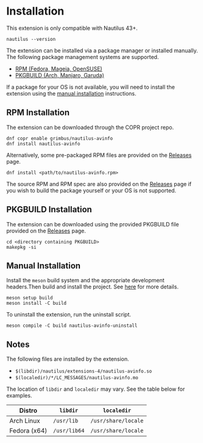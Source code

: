 # Installation

This extension is only compatible with Nautilus 43+.

```
nautilus --version
```

The extension can be installed via a package manager or installed manually. The following package management systems are supported.

- [RPM (Fedora, Mageia, OpenSUSE)](#rpm-installation)
- [PKGBUILD (Arch, Manjaro, Garuda)](#pkgbuild-installation)

If a package for your OS is not available, you will need to install the extension using the [manual installation](#manual-installation) instructions.

## RPM Installation

The extension can be downloaded through the COPR project repo.

```
dnf copr enable grimbus/nautilus-avinfo
dnf install nautilus-avinfo
```

Alternatively, some pre-packaged RPM files are provided on the [Releases](https://github.com/ezhai/nautilus-avinfo/releases) page.

```
dnf install <path/to/nautilus-avinfo.rpm>
```

The source RPM and RPM spec are also provided on the [Releases](https://github.com/ezhai/nautilus-avinfo/releases) page if you wish to build the package yourself or your OS is not supported.

## PKGBUILD Installation

The extension can be downloaded using the provided PKGBUILD file provided on the [Releases](https://github.com/ezhai/nautilus-avinfo/releases) page.

```
cd <directory containing PKGBUILD>
makepkg -si
```

## Manual Installation

Install the `meson` build system and the appropriate development headers.Then build and install the project. See [here](../reference/getting-started.md) for more details.

```
meson setup build
meson install -C build
```

To uninstall the extension, run the uninstall script.

```
meson compile -C build nautilus-avinfo-uninstall
```

## Notes

The following files are installed by the extension.

- `$(libdir)/nautilus/extensions-4/nautilus-avinfo.so`
- `$(localedir)/*/LC_MESSAGES/nautilus-avinfo.mo`

The location of `libdir` and `localedir` may vary. See the table below for examples.

| Distro       | `libdir`     | `localedir`         |
| ------------ | ------------ | ------------------- |
| Arch Linux   | `/usr/lib`   | `/usr/share/locale` |
| Fedora (x64) | `/usr/lib64` | `/usr/share/locale` |
